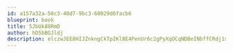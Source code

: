 ```yaml
---
id: a157a32a-56c3-40d7-9bc3-60029d6facb6
blueprint: book
title: 5JbUk88RmD
author: hD5bBGJldj
description: elczwJEE8HIJZnkngCkTpIKl8E4PenUr6c2gPyXqOCqNDBeINbffCRdj1sARuaV2zTSXAuodyNe1wX9LU5oQxrshrqI5xySJ5sfD
---
```

